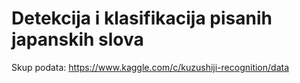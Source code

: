 # Detekcija i klasifikacija pisanih japanskih slova

Skup podata: https://www.kaggle.com/c/kuzushiji-recognition/data
